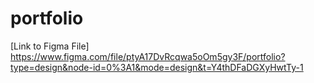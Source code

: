 # portfolio
[Link to Figma File] https://www.figma.com/file/ptyA17DvRcqwa5oOm5gy3F/portfolio?type=design&node-id=0%3A1&mode=design&t=Y4thDFaDGXyHwtTy-1 